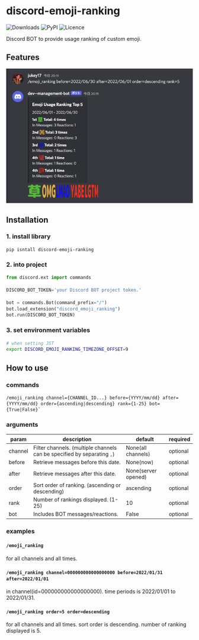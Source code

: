 # discord-emoji-ranking
![Downloads](https://img.shields.io/pypi/dm/discord-emoji-ranking)
![PyPI](https://img.shields.io/pypi/v/discord-emoji-ranking.svg)
![Licence](https://img.shields.io/pypi/l/discord-emoji-ranking.svg)

Discord BOT to provide usage ranking of custom emoji.

## Features
![images](https://github.com/jukey17/discord-emoji-ranking/blob/images/images/features_001.png?raw=true)

## Installation

### 1. install library
```
pip isntall discord-emoji-ranking
```

### 2. into project

```python
from discord.ext import commands

DISCORD_BOT_TOKEN='your Discord BOT project token.'

bot = commands.Bot(command_prefix="/")
bot.load_extension("discord_emoji_ranking")
bot.run(DISCORD_BOT_TOKEN)
```

### 3. set environment variables
```bash
# when setting JST
export DISCORD_EMOJI_RANKING_TIMEZONE_OFFSET=9
```

## How to use

### commands
```
/emoji_ranking channel={CHANNEL_ID...} before={YYYY/mm/dd} after={YYYY/mm/dd} order={ascending|descending} rank={1-25} bot={True|False}`
```
### arguments

| param   | description                                                             | default             | required |
|---------|-------------------------------------------------------------------------|---------------------|----------|
| channel | Filter channels. (multiple channels can be specified by separating `,`) | None(all channels)  | optional |
| before  | Retrieve messages before this date.                                     | None(now)           | optional |
| after   | Retrieve messages after this date.                                      | None(server opened) | optional |
| order   | Sort order of ranking. (ascending or descending)                        | ascending           | optional |
| rank    | Number of rankings displayed. (1-25)                                    | 10                  | optional |
| bot     | Includes BOT messages/reactions.                                        | False               | optional |

### examples

#### `/emoji_ranking`
for all channels and all times.

#### `/emoji_ranking channel=000000000000000000 before=2022/01/31 after=2022/01/01`
in channel(id=000000000000000000).
time periods is 2022/01/01 to 2022/01/31.

#### `/emoji_ranking order=5 order=descending`
for all channels and all times.
sort order is descending.
number of ranking displayed is 5.
